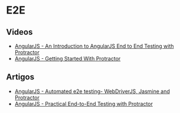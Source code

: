 # E2E

## Videos
- [AngularJS - An Introduction to AngularJS End to End Testing with Protractor](https://www.youtube.com/watch?v=idb6hOxlyb8)
- [AngularJS - Getting Started With Protractor](https://egghead.io/lessons/angularjs-getting-started-with-protractor)

## Artigos
- [AngularJS - Automated e2e testing- WebDriverJS, Jasmine and Protractor](http://engineering.wingify.com/posts/e2e-testing-with-webdriverjs-jasmine/)
- [AngularJS - Practical End-to-End Testing with Protractor](http://www.ng-newsletter.com/posts/practical-protractor.html)
